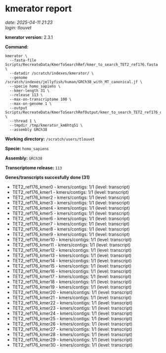 # kmerator report
*date: 2025-04-11 21:23*  
*login: tlouvet*

**kmerator version:** 2.3.1

**Command:**

```
kmerator \
  --fasta-file Scripts/RecreateData/KmerToSearchRef/kmer_to_search_TET2_ref176.fasta \
  --datadir /scratch/indexes/kmerator/ \
  --genome /scratch/indexes/jellyfish/human/GRCh38_with_MT_canonical.jf \
  --specie homo_sapiens \
  --kmer-length 31 \
  --release 113 \
  --max-on-transcriptome 100 \
  --max-on-genome 1 \
  --output Scripts/RecreateData/KmerToSearchRefOutput/kmer_to_search_TET2_ref176_output \
  --thread 1 \
  --tmpdir /tmp/kmerator_km6htq51 \
  --assembly GRCh38
```

**Working directory:** `/scratch/users/tlouvet`

**Specie:** `homo_sapiens`

**Assembly:** `GRCh38`

**Transcriptome release:** `113`

**Genes/transcripts succesfully done (31)**

- TET2_ref176_kmer0 - kmers/contigs: 1/1 (level: transcript)
- TET2_ref176_kmer1 - kmers/contigs: 1/1 (level: transcript)
- TET2_ref176_kmer2 - kmers/contigs: 1/1 (level: transcript)
- TET2_ref176_kmer3 - kmers/contigs: 1/1 (level: transcript)
- TET2_ref176_kmer4 - kmers/contigs: 1/1 (level: transcript)
- TET2_ref176_kmer5 - kmers/contigs: 1/1 (level: transcript)
- TET2_ref176_kmer6 - kmers/contigs: 1/1 (level: transcript)
- TET2_ref176_kmer7 - kmers/contigs: 1/1 (level: transcript)
- TET2_ref176_kmer8 - kmers/contigs: 1/1 (level: transcript)
- TET2_ref176_kmer9 - kmers/contigs: 1/1 (level: transcript)
- TET2_ref176_kmer10 - kmers/contigs: 1/1 (level: transcript)
- TET2_ref176_kmer11 - kmers/contigs: 1/1 (level: transcript)
- TET2_ref176_kmer12 - kmers/contigs: 1/1 (level: transcript)
- TET2_ref176_kmer13 - kmers/contigs: 1/1 (level: transcript)
- TET2_ref176_kmer14 - kmers/contigs: 1/1 (level: transcript)
- TET2_ref176_kmer15 - kmers/contigs: 1/1 (level: transcript)
- TET2_ref176_kmer16 - kmers/contigs: 1/1 (level: transcript)
- TET2_ref176_kmer17 - kmers/contigs: 1/1 (level: transcript)
- TET2_ref176_kmer18 - kmers/contigs: 1/1 (level: transcript)
- TET2_ref176_kmer19 - kmers/contigs: 1/1 (level: transcript)
- TET2_ref176_kmer20 - kmers/contigs: 1/1 (level: transcript)
- TET2_ref176_kmer21 - kmers/contigs: 1/1 (level: transcript)
- TET2_ref176_kmer22 - kmers/contigs: 1/1 (level: transcript)
- TET2_ref176_kmer23 - kmers/contigs: 1/1 (level: transcript)
- TET2_ref176_kmer24 - kmers/contigs: 1/1 (level: transcript)
- TET2_ref176_kmer25 - kmers/contigs: 1/1 (level: transcript)
- TET2_ref176_kmer26 - kmers/contigs: 1/1 (level: transcript)
- TET2_ref176_kmer27 - kmers/contigs: 1/1 (level: transcript)
- TET2_ref176_kmer28 - kmers/contigs: 1/1 (level: transcript)
- TET2_ref176_kmer29 - kmers/contigs: 1/1 (level: transcript)
- TET2_ref176_kmer30 - kmers/contigs: 1/1 (level: transcript)
